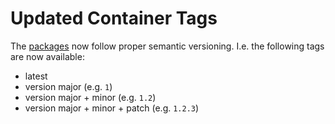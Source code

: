 # Updated Container Tags

The [packages](https://github.com/localthomas/discord-rsvp/pkgs/container/discord-rsvp) now follow proper semantic versioning.
I.e. the following tags are now available:

* latest
* version major (e.g. `1`)
* version major + minor (e.g. `1.2`)
* version major + minor + patch (e.g. `1.2.3`)

